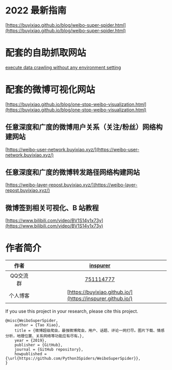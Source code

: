 # 2022 最新指南

[https://buyixiao.github.io/blog/weibo-super-spider.html](https://buyixiao.github.io/blog/weibo-super-spider.html)

# 配套的自助抓取网站

[execute data crawling without any environment setting](https://mp.weixin.qq.com/mp/appmsgalbum?__biz=MzUzMDE5MzQ3Ng==&action=getalbum&album_id=2441746336438894594&scene=173&from_msgid=2247485809&from_itemidx=1&count=3&nolastread=1#wechat_redirect)

# 配套的微博可视化网站

[https://buyixiao.github.io/blog/one-stop-weibo-visualization.html](https://buyixiao.github.io/blog/one-stop-weibo-visualization.html)

## 任意深度和广度的微博用户关系（关注/粉丝）网络构建网站

[https://weibo-user-network.buyixiao.xyz/](https://weibo-user-network.buyixiao.xyz/)

## 任意深度和广度的微博转发路径网络构建网站

[https://weibo-layer-repost.buyixiao.xyz/](https://weibo-layer-repost.buyixiao.xyz/)

## 微博签到相关可视化、B 站教程

[https://www.bilibili.com/video/BV1S14y1x73y](https://www.bilibili.com/video/BV1S14y1x73y)

# 作者简介

|作者|[inspurer](https://inspurer.github.io/2018/06/07/%E6%9C%88%E5%B0%8F%E6%B0%B4%E9%95%BF%E7%9A%84%E7%94%B1%E6%9D%A5/#more)|
|:---:|:---:|
|QQ交流群|[751114777](https://jq.qq.com/?_wv=1027&k=BJI3pLAq)|
|个人博客|[https://buyixiao.github.io/](https://inspurer.github.io/)|

If you use this project in your research, please cite this project.

```
@misc{WeiboSuperSpider,
    author = {Tao Xiao},
    title = {微博超级爬虫，最强微博爬虫，用户、话题、评论一网打尽。图片下载、情感分析，地理位置、关系网络等功能应有尽有。},
    year = {2019},
    publisher = {GitHub},
    journal = {GitHub repository},
    howpublished = {\url{https://github.com/Python3Spiders/WeiboSuperSpider}},
}
```
